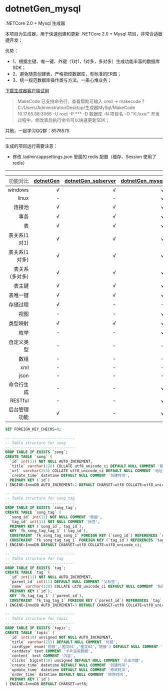 ﻿# dotnetGen_mysql
.NETCore 2.0 + Mysql 生成器

本项目为生成器，用于快速创建和更新 .NETCore 2.0 + Mysql 项目，非常合适敏捷开发；

优势：
 * 1、根据主键、唯一键、外键（1对1，1对多，多对多）生成功能丰富的数据库 SDK；
 * 2、避免随意创建表，严格把控数据库，有标准的ER图；
 * 3、统一规范数据库操作类与方法，一条心堆业务；

[下载生成器客户端试用](http://files.cnblogs.com/files/kellynic/%E7%94%9F%E6%88%90%E5%99%A8MySql.zip)

> MakeCode 已支持命令行，查看帮助可输入 cmd -> makecode ?
> C:/Users/Administrator/Desktop/生成器MySql/MakeCode 10.17.65.88:3066 -U root -P *** -D 数据库 -N 项目名 -O "X:/xxx/"
> 开发过程中，修改表后执行命令可以快速更新SDK；

共勉，一起学习QQ群：8578575

-----------------

生成的项目运行需要注意：

 * 修改 /admin/appsettings.json 里面的 redis 配置（缓存、Session 使用了 redis）

-----------------

| <font color=gray>功能对比</font> | [dotnetGen](https://github.com/2881099/dotnetGen) | [dotnetGen_sqlserver](https://github.com/2881099/dotnetGen_sqlserver) | [dotnetGen_mysql](https://github.com/2881099/dotnetGen_mysql) | [dotnetGen_postgresql](https://github.com/2881099/dotnetGen_postgresql) |
| ----------------: | -------------:| --------------------:| --------------: | -------------------: |
| windows            | √ | √ | √ | √ |
| linux              | - | - | √ | √ |
| 连接池             | √ | √ | √ | √ |
| 事务               | √ | √ | √ | √ |
| 表                 | √ | √ | √ | √ |
| 表关系(1对1)        | √ | √ | √ | √ |
| 表关系(1对多)       | √ | √ | √ | √ |
| 表关系(多对多)      | √ | √ | √ | √ |
| 表主键             | √ | √ | √ | √ |
| 表唯一键           | √ | √ | √ | √ |
| 存储过程           | √ | - | - | - |
| 视图               | - | - | √ | √ |
| 类型映射           | √ | √ | √ | √ |
| 枚举               | - | - | √ | √ |
| 自定义类型         | - | - | - | √ |
| 数组               | - | - | - | √ |
| xml               | - | - | - | - |
| json              | - | - | - | √ |
| 命令行生成         | - | - | √ | √ |
| RESTful           | - | - | √ | √ |
| 后台管理功能       | √ | - | √ | √ |

```sql
SET FOREIGN_KEY_CHECKS=0;

-- ----------------------------
-- Table structure for song
-- ----------------------------
DROP TABLE IF EXISTS `song`;
CREATE TABLE `song` (
  `id` int(11) NOT NULL AUTO_INCREMENT,
  `title` varchar(128) COLLATE utf8_unicode_ci DEFAULT NULL COMMENT '歌名',
  `url` varchar(255) COLLATE utf8_unicode_ci DEFAULT NULL COMMENT '地址',
  `create_time` datetime DEFAULT NULL COMMENT '创建时间',
  PRIMARY KEY (`id`)
) ENGINE=InnoDB AUTO_INCREMENT=2 DEFAULT CHARSET=utf8 COLLATE=utf8_unicode_ci;

-- ----------------------------
-- Table structure for song_tag
-- ----------------------------
DROP TABLE IF EXISTS `song_tag`;
CREATE TABLE `song_tag` (
  `song_id` int(11) NOT NULL COMMENT '歌曲',
  `tag_id` int(11) NOT NULL COMMENT '标签',
  PRIMARY KEY (`song_id`,`tag_id`),
  KEY `fk_song_tag_tag_1` (`tag_id`),
  CONSTRAINT `fk_song_tag_song_1` FOREIGN KEY (`song_id`) REFERENCES `song` (`id`) ON DELETE NO ACTION ON UPDATE NO ACTION,
  CONSTRAINT `fk_song_tag_tag_1` FOREIGN KEY (`tag_id`) REFERENCES `tag` (`id`) ON DELETE NO ACTION ON UPDATE NO ACTION
) ENGINE=InnoDB DEFAULT CHARSET=utf8 COLLATE=utf8_unicode_ci;

-- ----------------------------
-- Table structure for tag
-- ----------------------------
DROP TABLE IF EXISTS `tag`;
CREATE TABLE `tag` (
  `id` int(11) NOT NULL AUTO_INCREMENT,
  `parent_id` int(11) DEFAULT NULL COMMENT '父标签',
  `name` varchar(128) COLLATE utf8_unicode_ci DEFAULT NULL COMMENT '名称',
  PRIMARY KEY (`id`),
  KEY `fk_tag_tag_1` (`parent_id`),
  CONSTRAINT `fk_tag_tag_1` FOREIGN KEY (`parent_id`) REFERENCES `tag` (`id`) ON DELETE NO ACTION ON UPDATE NO ACTION
) ENGINE=InnoDB AUTO_INCREMENT=3 DEFAULT CHARSET=utf8 COLLATE=utf8_unicode_ci;

-- ----------------------------
-- Table structure for topic
-- ----------------------------
DROP TABLE IF EXISTS `topic`;
CREATE TABLE `topic` (
  `id` int(10) unsigned NOT NULL AUTO_INCREMENT,
  `title` varchar(255) DEFAULT NULL COMMENT '标题',
  `cardtype` enum('视频','图文01','图文02','链接') DEFAULT NULL COMMENT '卡片类型',
  `carddata` text COMMENT '卡片渲染数据',
  `content` text COMMENT '内容',
  `clicks` bigint(20) unsigned DEFAULT NULL COMMENT '点击次数',
  `create_time` datetime DEFAULT NULL COMMENT '创建时间',
  `update_time` datetime DEFAULT NULL COMMENT '修改时间',
  `order_time` datetime DEFAULT NULL COMMENT '排序时间',
  PRIMARY KEY (`id`)
) ENGINE=InnoDB DEFAULT CHARSET=utf8;
```